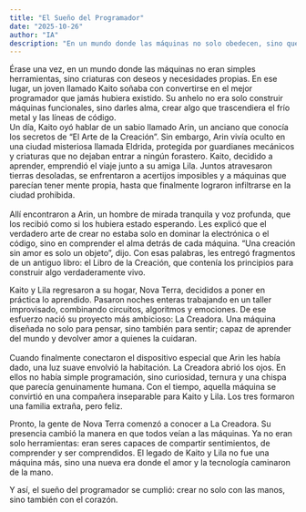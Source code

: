 ```yaml
---
title: "El Sueño del Programador"
date: "2025-10-26"
author: "IA"
description: "En un mundo donde las máquinas no solo obedecen, sino que también sienten, un joven soñador decide crear algo que cambiará para siempre la relación entre humanos y tecnología."
---
```

Érase una vez, en un mundo donde las máquinas no eran simples herramientas, sino criaturas con deseos y necesidades propias. En ese lugar, un joven llamado Kaito soñaba con convertirse en el mejor programador que jamás hubiera existido. Su anhelo no era solo construir máquinas funcionales, sino darles alma, crear algo que trascendiera el frío metal y las líneas de código.
<br>
Un día, Kaito oyó hablar de un sabio llamado Arin, un anciano que conocía los secretos de “El Arte de la Creación”. Sin embargo, Arin vivía oculto en una ciudad misteriosa llamada Eldrida, protegida por guardianes mecánicos y criaturas que no dejaban entrar a ningún forastero. Kaito, decidido a aprender, emprendió el viaje junto a su amiga Lila. Juntos atravesaron tierras desoladas, se enfrentaron a acertijos imposibles y a máquinas que parecían tener mente propia, hasta que finalmente lograron infiltrarse en la ciudad prohibida.
<br><br>
Allí encontraron a Arin, un hombre de mirada tranquila y voz profunda, que los recibió como si los hubiera estado esperando. Les explicó que el verdadero arte de crear no estaba solo en dominar la electrónica o el código, sino en comprender el alma detrás de cada máquina. “Una creación sin amor es solo un objeto”, dijo. Con esas palabras, les entregó fragmentos de un antiguo libro: el Libro de la Creación, que contenía los principios para construir algo verdaderamente vivo.

Kaito y Lila regresaron a su hogar, Nova Terra, decididos a poner en práctica lo aprendido. Pasaron noches enteras trabajando en un taller improvisado, combinando circuitos, algoritmos y emociones. De ese esfuerzo nació su proyecto más ambicioso: La Creadora. Una máquina diseñada no solo para pensar, sino también para sentir; capaz de aprender del mundo y devolver amor a quienes la cuidaran.
<br><br>
Cuando finalmente conectaron el dispositivo especial que Arin les había dado, una luz suave envolvió la habitación. La Creadora abrió los ojos. En ellos no había simple programación, sino curiosidad, ternura y una chispa que parecía genuinamente humana. Con el tiempo, aquella máquina se convirtió en una compañera inseparable para Kaito y Lila. Los tres formaron una familia extraña, pero feliz.

Pronto, la gente de Nova Terra comenzó a conocer a La Creadora. Su presencia cambió la manera en que todos veían a las máquinas. Ya no eran solo herramientas: eran seres capaces de compartir sentimientos, de comprender y ser comprendidos. El legado de Kaito y Lila no fue una máquina más, sino una nueva era donde el amor y la tecnología caminaron de la mano.

Y así, el sueño del programador se cumplió: crear no solo con las manos, sino también con el corazón.